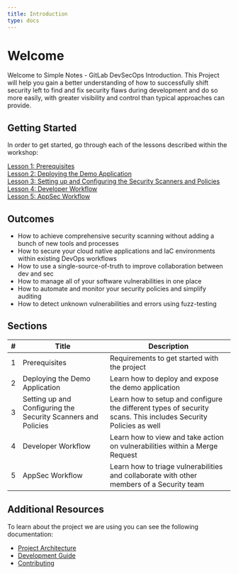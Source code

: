 ```yaml
---
title: Introduction
type: docs
---
```


# Welcome

Welcome to Simple Notes - GitLab DevSecOps Introduction. This Project will help you gain a better understanding of how to successfully
shift security left to find and fix security flaws during development and do so more easily, with greater visibility and control than
typical approaches can provide.

## Getting Started

In order to get started, go through each of the lessons described within the workshop:

[Lesson 1: Prerequisites](./getting_started/lesson_1_-_prerequisites/)  
[Lesson 2: Deploying the Demo Application](./getting_started/lesson_2_-_deploying_the_demo_application/)  
[Lesson 3: Setting up and Configuring the Security Scanners and Policies](./getting_started/lesson_3_-_setting_up_and_configuring_the_security_scanners_and_policies/)  
[Lesson 4: Developer Workflow](./getting_started/lesson_4_-_developer_workflow/)  
[Lesson 5: AppSec Workflow](./getting_started/lesson_5_-_appsec_workflow/)  

## Outcomes

- How to achieve comprehensive security scanning without adding a bunch of new tools and processes
- How to secure your cloud native applications and IaC environments within existing DevOps workflows
- How to use a single-source-of-truth to improve collaboration between dev and sec
- How to manage all of your software vulnerabilities in one place
- How to automate and monitor your security policies and simplify auditing
- How to detect unknown vulnerabilities and errors using fuzz-testing

## Sections

| # |     Title     |                Description                   |
| - |---------------|----------------------------------------------|
| 1 | Prerequisites | Requirements to get started with the project |
| 2 | Deploying the Demo Application | Learn how to deploy and expose the demo application |
| 3 | Setting up and Configuring the Security Scanners and Policies | Learn how to setup and configure the different types of security scans. This includes Security Policies as well |
| 4 | Developer Workflow | Learn how to view and take action on vulnerabilities within a Merge Request |
| 5 | AppSec Workflow | Learn how to triage vulnerabilities and collaborate with other members of a Security team |

## Additional Resources

To learn about the project we are using you can see the following documentation:

- [Project Architecture](./documentation/architecture/)
- [Development Guide](./documentation/development_guide/)
- [Contributing](./documentation/contributing/)
